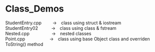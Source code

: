 # Class_Demos
StudentEntry.cpp&ensp;&ensp;&ensp;&ensp;&ensp;->&ensp;&ensp;class using struct & iostream<br />
StudentEntry02&ensp;&ensp;&ensp;&ensp;&ensp;&ensp;->&ensp;&ensp;class using class & fstream<br />
Nested.cpp&ensp;&ensp;&ensp;&ensp;&ensp;&ensp;&ensp;&ensp;&ensp;&ensp;->&ensp;&ensp;nested classes<br />
Point.cpp&ensp;&ensp;&ensp;&ensp;&ensp;&ensp;&ensp;&ensp;&ensp;&ensp;&ensp;->&ensp;&ensp;class using base Object class and overriden ToString() method<br />
